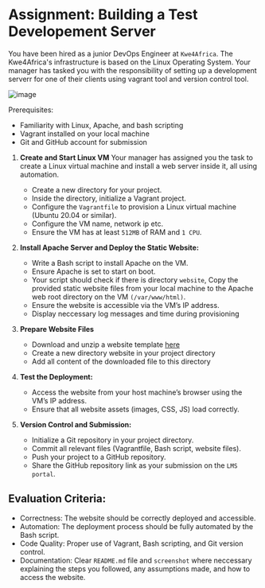 # Assignment: Building a Test Developement Server
You have been hired as a junior DevOps Engineer at `Kwe4Africa`. The Kwe4Africa's infrastructure is based on the Linux Operating System. Your manager has tasked you with the responsibility of setting up a development serverr for one of their clients using vagrant tool and version control tool.

![image](https://github.com/user-attachments/assets/e1d1d470-389b-41ef-b745-147d2d1214da)

Prerequisites:
* Familiarity with Linux, Apache, and bash scripting
* Vagrant installed on your local machine
* Git and GitHub account for submission


1.  **Create and Start Linux VM**
   Your manager has assigned you the task to create a Linux virtual machine and install a web server inside it, all using automation.
    -  Create a new directory for your project.
    -  Inside the directory, initialize a Vagrant project.
    -  Configure the `Vagrantfile` to provision a Linux virtual machine (Ubuntu 20.04 or similar).
    -  Configure the VM name, network ip etc.
    -  Ensure the VM has at least `512MB` of RAM and `1 CPU`.

2.  **Install Apache Server and Deploy the Static Website:**
    - Write a Bash script to install Apache on the VM.
    - Ensure Apache is set to start on boot.
    - Your script should check if there is directory `website`, Copy the provided static website files from your local machine to the Apache web root directory on the VM `(/var/www/html)`.
    - Ensure the website is accessible via the VM’s IP address.
    - Display neccessary log messages and time during provisioning

3. **Prepare Website Files**
    - Download and unzip a website template [here](https://www.tooplate.com/view/2119-gymso-fitness)
    - Create a new directory website in your project directory
    - Add all content of the downloaded file to this directory

4. **Test the Deployment:**
   - Access the website from your host machine’s browser using the VM’s IP address.
   - Ensure that all website assets (images, CSS, JS) load correctly.

5. **Version Control and Submission:**
   - Initialize a Git repository in your project directory.
   - Commit all relevant files (Vagrantfile, Bash script, website files).
   - Push your project to a GitHub repository.
   - Share the GitHub repository link as your submission on the `LMS portal`.

## Evaluation Criteria:
* Correctness: The website should be correctly deployed and accessible.
* Automation: The deployment process should be fully automated by the Bash script.
* Code Quality: Proper use of Vagrant, Bash scripting, and Git version control.
* Documentation: Clear `README.md` file and `screenshot` where neccessary explaining the steps you followed, any assumptions made, and how to access the website.

